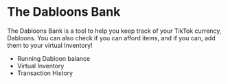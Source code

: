 # The Dabloons Bank

The Dabloons Bank is a tool to help you keep track of your TikTok currency, Dabloons.
You can also check if you can afford items, and if you can, add them to your virtual Inventory!

- Running Dabloon balance
- Virtual Inventory
- Transaction History
